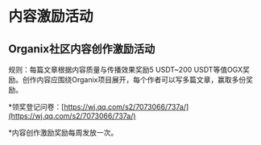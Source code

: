 # 内容激励活动

## **Organix社区内容创作激励活动**

规则：每篇文章根据内容质量与传播效果奖励5 USDT~200 USDT等值OGX奖励。创作内容应围绕Organix项目展开，每个作者可以写多篇文章，赢取多份奖励。



\*领奖登记问卷：[https://wj.qq.com/s2/7073066/737a/](https://wj.qq.com/s2/7073066/737a/)

\*内容创作激励奖励每周发放一次。

